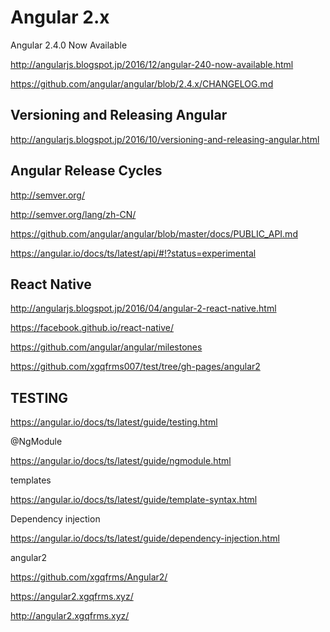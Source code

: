 # Angular 2.x  


Angular 2.4.0 Now Available 


http://angularjs.blogspot.jp/2016/12/angular-240-now-available.html 



https://github.com/angular/angular/blob/2.4.x/CHANGELOG.md  



## Versioning and Releasing Angular  


http://angularjs.blogspot.jp/2016/10/versioning-and-releasing-angular.html  


## Angular Release Cycles  

http://semver.org/  

http://semver.org/lang/zh-CN/  

https://github.com/angular/angular/blob/master/docs/PUBLIC_API.md  

https://angular.io/docs/ts/latest/api/#!?status=experimental  






## React Native  

http://angularjs.blogspot.jp/2016/04/angular-2-react-native.html  

https://facebook.github.io/react-native/  



https://github.com/angular/angular/milestones





<!-- 
    <link rel="icon" href="https://cdn.xgqfrms.xyz/icons/angular/favicon.ico" type="image/x-icon">
    <link rel="icon" href="https://cdn.xgqfrms.xyz/icons/react/favicon.ico" type="image/x-icon">
    
    <link rel="icon" href="https://cdn.xgqfrms.xyz/logo/favicon.png" type="image/png">
    <link rel="icon" href="https://cdn.xgqfrms.xyz/logo/favicon.ico" type="image/x-icon">
 -->





https://github.com/xgqfrms007/test/tree/gh-pages/angular2







## TESTING

https://angular.io/docs/ts/latest/guide/testing.html  


@NgModule  

https://angular.io/docs/ts/latest/guide/ngmodule.html  



templates  

https://angular.io/docs/ts/latest/guide/template-syntax.html  

Dependency injection  

https://angular.io/docs/ts/latest/guide/dependency-injection.html  








angular2

https://github.com/xgqfrms/Angular2/

https://angular2.xgqfrms.xyz/

http://angular2.xgqfrms.xyz/

